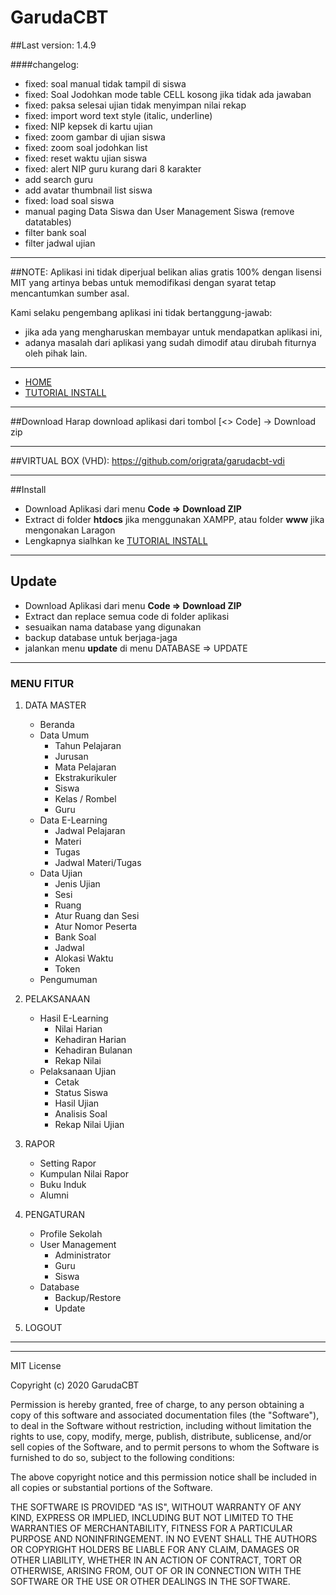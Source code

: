 # GarudaCBT
##Last version: 1.4.9

####changelog:
- fixed: soal manual tidak tampil di siswa
- fixed: Soal Jodohkan mode table CELL kosong jika tidak ada jawaban
- fixed: paksa selesai ujian tidak menyimpan nilai rekap
- fixed: import word text style (italic, underline)
- fixed: NIP kepsek di kartu ujian
- fixed: zoom gambar di ujian siswa
- fixed: zoom soal jodohkan list
- fixed: reset waktu ujian siswa
- fixed: alert NIP guru kurang dari 8 karakter
- add search guru
- add avatar thumbnail list siswa
- fixed: load soal siswa
- manual paging Data Siswa dan User Management Siswa (remove datatables)
- filter bank soal
- filter jadwal ujian
___________

##NOTE:
Aplikasi ini tidak diperjual belikan alias gratis 100% dengan lisensi MIT yang artinya bebas untuk memodifikasi dengan syarat tetap mencantumkan sumber asal.

Kami selaku pengembang aplikasi ini tidak bertanggung-jawab:
- jika ada yang mengharuskan membayar untuk mendapatkan aplikasi ini,
- adanya masalah dari aplikasi yang sudah dimodif atau dirubah fiturnya oleh pihak lain.
______________
- [HOME](https://garudacbt.github.io/cbt)
- [TUTORIAL INSTALL](https://github.com/garudacbt/cbt/wiki)

____
##Download
Harap download aplikasi dari tombol [<> Code] -> Download zip

-----
##VIRTUAL BOX (VHD):
https://github.com/origrata/garudacbt-vdi

----
##Install
* Download Aplikasi dari menu **Code => Download ZIP**
* Extract di folder **htdocs** jika menggunakan XAMPP, atau folder **www** jika mengonakan Laragon
* Lengkapnya sialhkan ke [TUTORIAL INSTALL](https://github.com/garudacbt/cbt/wiki)
----
## Update
* Download Aplikasi dari menu **Code => Download ZIP**
* Extract dan replace semua code di folder aplikasi
* sesuaikan nama database yang digunakan
* backup database untuk berjaga-jaga
* jalankan menu **update** di menu DATABASE => UPDATE
______
### MENU FITUR
1. DATA MASTER
   * Beranda
   * Data Umum
     * Tahun Pelajaran
     * Jurusan
     * Mata Pelajaran
     * Ekstrakurikuler
     * Siswa
     * Kelas / Rombel
     * Guru
   * Data E-Learning
     * Jadwal Pelajaran
     * Materi
     * Tugas
     * Jadwal Materi/Tugas
   * Data Ujian
     * Jenis Ujian
     * Sesi
     * Ruang
     * Atur Ruang dan Sesi
     * Atur Nomor Peserta
     * Bank Soal
     * Jadwal
     * Alokasi Waktu
     * Token
   * Pengumuman
   
2. PELAKSANAAN
   * Hasil E-Learning
     * Nilai Harian
     * Kehadiran Harian
     * Kehadiran Bulanan
     * Rekap Nilai
   * Pelaksanaan Ujian
     * Cetak
     * Status Siswa
     * Hasil Ujian
     * Analisis Soal
     * Rekap Nilai Ujian

3. RAPOR
   * Setting Rapor
   * Kumpulan Nilai Rapor
   * Buku Induk
   * Alumni

4. PENGATURAN
   * Profile Sekolah
   * User Management
     * Administrator
     * Guru
     * Siswa
   * Database
     * Backup/Restore
     * Update
     
6. LOGOUT
______
______
MIT License

Copyright (c) 2020 GarudaCBT

Permission is hereby granted, free of charge, to any person obtaining a copy
of this software and associated documentation files (the "Software"), to deal
in the Software without restriction, including without limitation the rights
to use, copy, modify, merge, publish, distribute, sublicense, and/or sell
copies of the Software, and to permit persons to whom the Software is
furnished to do so, subject to the following conditions:

The above copyright notice and this permission notice shall be included in all
copies or substantial portions of the Software.

THE SOFTWARE IS PROVIDED "AS IS", WITHOUT WARRANTY OF ANY KIND, EXPRESS OR
IMPLIED, INCLUDING BUT NOT LIMITED TO THE WARRANTIES OF MERCHANTABILITY,
FITNESS FOR A PARTICULAR PURPOSE AND NONINFRINGEMENT. IN NO EVENT SHALL THE
AUTHORS OR COPYRIGHT HOLDERS BE LIABLE FOR ANY CLAIM, DAMAGES OR OTHER
LIABILITY, WHETHER IN AN ACTION OF CONTRACT, TORT OR OTHERWISE, ARISING FROM,
OUT OF OR IN CONNECTION WITH THE SOFTWARE OR THE USE OR OTHER DEALINGS IN THE
SOFTWARE.
